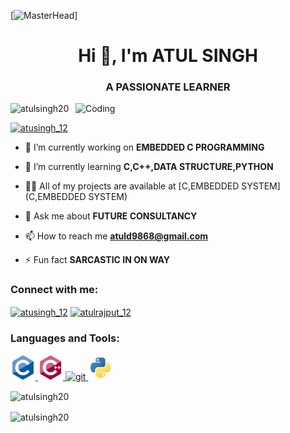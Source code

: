 [![MasterHead](https://images.app.goo.gl/hcPZCN3r98wj8oSg7)]
<h1 align="center">Hi 👋, I'm ATUL SINGH</h1>
<h3 align="center">A PASSIONATE LEARNER</h3>
<img align="right" alt="Coding" Width="400" src="https://user-images.githubusercontent.com/101882303/164700851-cd6f6b7a-2ccb-43eb-9fcd-c82ffa0d2948.mp4">


<p align="left"> <img src="https://komarev.com/ghpvc/?username=atulsingh20&label=Profile%20views&color=0e75b6&style=flat" alt="atulsingh20" /> </p>

<p align="left"> <a href="https://twitter.com/atusingh_12" target="blank"><img src="https://img.shields.io/twitter/follow/atusingh_12?logo=twitter&style=for-the-badge" alt="atusingh_12" /></a> </p>

- 🔭 I’m currently working on **EMBEDDED C PROGRAMMING**

- 🌱 I’m currently learning **C,C++,DATA STRUCTURE,PYTHON**

- 👨‍💻 All of my projects are available at [C,EMBEDDED SYSTEM](C,EMBEDDED SYSTEM)

- 💬 Ask me about **FUTURE CONSULTANCY**

- 📫 How to reach me **atuld9868@gmail.com**

- ⚡ Fun fact **SARCASTIC IN ON WAY**

<h3 align="left">Connect with me:</h3>
<p align="left">
<a href="https://twitter.com/atusingh_12" target="blank"><img align="center" src="https://raw.githubusercontent.com/rahuldkjain/github-profile-readme-generator/master/src/images/icons/Social/twitter.svg" alt="atusingh_12" height="30" width="40" /></a>
<a href="https://instagram.com/atulrajput_12" target="blank"><img align="center" src="https://raw.githubusercontent.com/rahuldkjain/github-profile-readme-generator/master/src/images/icons/Social/instagram.svg" alt="atulrajput_12" height="30" width="40" /></a>
</p>

<h3 align="left">Languages and Tools:</h3>
<p align="left"> <a href="https://www.cprogramming.com/" target="_blank" rel="noreferrer"> <img src="https://raw.githubusercontent.com/devicons/devicon/master/icons/c/c-original.svg" alt="c" width="40" height="40"/> </a> <a href="https://www.w3schools.com/cpp/" target="_blank" rel="noreferrer"> <img src="https://raw.githubusercontent.com/devicons/devicon/master/icons/cplusplus/cplusplus-original.svg" alt="cplusplus" width="40" height="40"/> </a> <a href="https://git-scm.com/" target="_blank" rel="noreferrer"> <img src="https://www.vectorlogo.zone/logos/git-scm/git-scm-icon.svg" alt="git" width="40" height="40"/> </a> <a href="https://www.python.org" target="_blank" rel="noreferrer"> <img src="https://raw.githubusercontent.com/devicons/devicon/master/icons/python/python-original.svg" alt="python" width="40" height="40"/> </a> </p>

<p><img align="center" src="https://github-readme-stats.vercel.app/api/top-langs?username=atulsingh20&show_icons=true&locale=en&layout=compact" alt="atulsingh20" /></p>

<p><img align="center" src="https://github-readme-streak-stats.herokuapp.com/?user=atulsingh20&" alt="atulsingh20" /></p>
